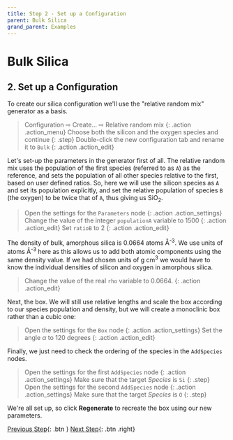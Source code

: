 ```yaml
---
title: Step 2 - Set up a Configuration
parent: Bulk Silica
grand_parent: Examples
---
```

# Bulk Silica

## 2. Set up a Configuration

To create our silica configuration we'll use the "relative random mix" generator as a basis.

> Configuration &#8680; Create... &#8680; Relative random mix
{: .action .action_menu}
> Choose both the silicon and the oxygen species and continue
{: .step}
> Double-click the new configuration tab and rename it to `Bulk`
{: .action .action_edit}

Let's set-up the parameters in the generator first of all. The relative random mix uses the population of the first species (referred to as `A`) as the reference, and sets the population of all other species relative to the first, based on user defined ratios. So, here we will use the silicon species as `A` and set its population explicitly, and set the relative population of species `B` (the oxygen) to be twice that of `A`, thus giving us SiO<sub>2</sub>.

> Open the settings for the `Parameters` node
{: .action .action_settings}
> Change the value of the integer `populationA` variable to 1500
{: .action .action_edit}
> Set `ratioB` to 2
{: .action .action_edit}

The density of bulk, amorphous silica is 0.0664 atoms &#8491;<sup>-3</sup>. We use units of atoms &#8491;<sup>-3</sup> here as this allows us to add both atomic components using the same density value. If we had chosen units of g cm<sup>3</sup> we would have to know the individual densities of silicon and oxygen in amorphous silica.

> Change the value of the real `rho` variable to 0.0664.
{: .action .action_edit}

Next, the box. We will still use relative lengths and scale the box according to our species population and density, but we will create a monoclinic box rather than a cubic one:

> Open the settings for the `Box` node
{: .action .action_settings}
> Set the angle _&#945;_ to 120 degrees
{: .action .action_edit}

Finally, we just need to check the ordering of the species in the `AddSpecies` nodes.

> Open the settings for the first `AddSpecies` node
{: .action .action_settings}
> Make sure that the target _Species_ is `Si`
{: .step}
> Open the settings for the second `AddSpecies` node
{: .action .action_settings}
> Make sure that the target _Species_ is `O`
{: .step}

We're all set up, so click **Regenerate** to recreate the box using our new parameters.

[Previous Step](/docs/examples/silica_bulk/step1/){: .btn }   [Next Step](/docs/examples/silica_bulk/step3/){: .btn .right}
